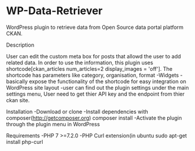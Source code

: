 # WP-Data-Retriever
WordPress plugin to retrieve data from Open Source data portal platform CKAN. 

Description

User can edit the custom meta box for posts that allowd the user to add related data.
In order to use the information, this plugin uses shortcode[ckan_articles num_articles=2 display_images = 'off']. 
The shortcode has parameters like category, organisation, format 
-Widgets - basically expose the functionality of the shortcode for easy integration on WordPress site layout
-user can find out the plugin settings under the main settings menu, User need to get thier API key and the endpoint from thier ckan site.


Installation
-Download or clone 
-Install dependencies with composer(http://getcomposer.org) composer install
-Activate the plugin through the plugin menu in WordPress

Requirements
-PHP 7 >=7.2.0
-PHP Curl extension(in ubuntu sudo apt-get install php-curl
